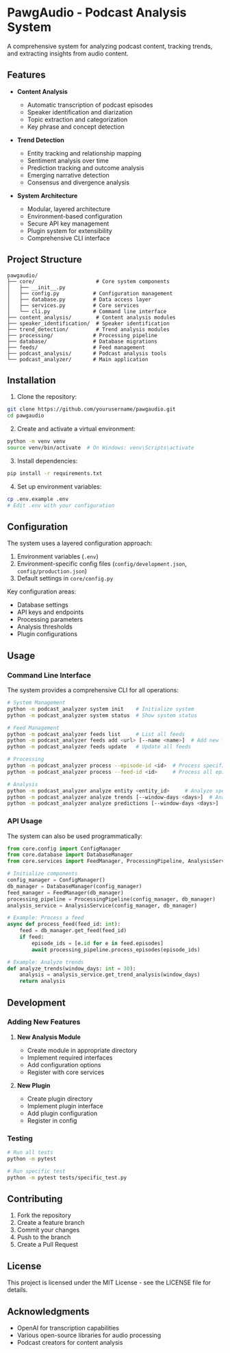 # PawgAudio - Podcast Analysis System

A comprehensive system for analyzing podcast content, tracking trends, and extracting insights from audio content.

## Features

- **Content Analysis**
  - Automatic transcription of podcast episodes
  - Speaker identification and diarization
  - Topic extraction and categorization
  - Key phrase and concept detection

- **Trend Detection**
  - Entity tracking and relationship mapping
  - Sentiment analysis over time
  - Prediction tracking and outcome analysis
  - Emerging narrative detection
  - Consensus and divergence analysis

- **System Architecture**
  - Modular, layered architecture
  - Environment-based configuration
  - Secure API key management
  - Plugin system for extensibility
  - Comprehensive CLI interface

## Project Structure

```
pawgaudio/
├── core/                    # Core system components
│   ├── __init__.py
│   ├── config.py           # Configuration management
│   ├── database.py         # Data access layer
│   ├── services.py         # Core services
│   └── cli.py              # Command line interface
├── content_analysis/        # Content analysis modules
├── speaker_identification/  # Speaker identification
├── trend_detection/         # Trend analysis modules
├── processing/             # Processing pipeline
├── database/               # Database migrations
├── feeds/                  # Feed management
├── podcast_analysis/       # Podcast analysis tools
└── podcast_analyzer/       # Main application
```

## Installation

1. Clone the repository:
```bash
git clone https://github.com/yourusername/pawgaudio.git
cd pawgaudio
```

2. Create and activate a virtual environment:
```bash
python -m venv venv
source venv/bin/activate  # On Windows: venv\Scripts\activate
```

3. Install dependencies:
```bash
pip install -r requirements.txt
```

4. Set up environment variables:
```bash
cp .env.example .env
# Edit .env with your configuration
```

## Configuration

The system uses a layered configuration approach:

1. Environment variables (`.env`)
2. Environment-specific config files (`config/development.json`, `config/production.json`)
3. Default settings in `core/config.py`

Key configuration areas:
- Database settings
- API keys and endpoints
- Processing parameters
- Analysis thresholds
- Plugin configurations

## Usage

### Command Line Interface

The system provides a comprehensive CLI for all operations:

```bash
# System Management
python -m podcast_analyzer system init    # Initialize system
python -m podcast_analyzer system status  # Show system status

# Feed Management
python -m podcast_analyzer feeds list     # List all feeds
python -m podcast_analyzer feeds add <url> [--name <name>]  # Add new feed
python -m podcast_analyzer feeds update   # Update all feeds

# Processing
python -m podcast_analyzer process --episode-id <id>  # Process specific episode
python -m podcast_analyzer process --feed-id <id>     # Process all episodes from feed

# Analysis
python -m podcast_analyzer analyze entity <entity_id>     # Analyze specific entity
python -m podcast_analyzer analyze trends [--window-days <days>]  # Analyze trends
python -m podcast_analyzer analyze predictions [--window-days <days>]  # Analyze predictions
```

### API Usage

The system can also be used programmatically:

```python
from core.config import ConfigManager
from core.database import DatabaseManager
from core.services import FeedManager, ProcessingPipeline, AnalysisService

# Initialize components
config_manager = ConfigManager()
db_manager = DatabaseManager(config_manager)
feed_manager = FeedManager(db_manager)
processing_pipeline = ProcessingPipeline(config_manager, db_manager)
analysis_service = AnalysisService(config_manager, db_manager)

# Example: Process a feed
async def process_feed(feed_id: int):
    feed = db_manager.get_feed(feed_id)
    if feed:
        episode_ids = [e.id for e in feed.episodes]
        await processing_pipeline.process_episodes(episode_ids)

# Example: Analyze trends
def analyze_trends(window_days: int = 30):
    analysis = analysis_service.get_trend_analysis(window_days)
    return analysis
```

## Development

### Adding New Features

1. **New Analysis Module**
   - Create module in appropriate directory
   - Implement required interfaces
   - Add configuration options
   - Register with core services

2. **New Plugin**
   - Create plugin directory
   - Implement plugin interface
   - Add plugin configuration
   - Register in config

### Testing

```bash
# Run all tests
python -m pytest

# Run specific test
python -m pytest tests/specific_test.py
```

## Contributing

1. Fork the repository
2. Create a feature branch
3. Commit your changes
4. Push to the branch
5. Create a Pull Request

## License

This project is licensed under the MIT License - see the LICENSE file for details.

## Acknowledgments

- OpenAI for transcription capabilities
- Various open-source libraries for audio processing
- Podcast creators for content analysis 